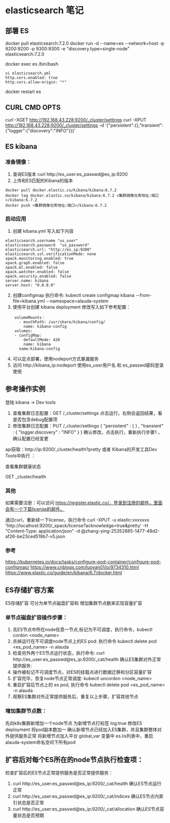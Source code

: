 # elasticsearch 笔记

## 部署 ES

docker pull elasticsearch:7.2.0
docker run -d --name=es --network=host -p 9200:9200 -p 9300:9300 -e "discovery.type=single-node" elasticsearch:7.2.0

docker exec es /bin/bash
```
vi elasticsearch.yml
http.cors.enabled: true
http.cors.allow-origin: "*"
```
docker restart es

## CURL CMD OPTS

curl -XGET http://192.168.43.228:9200/_cluster/settings
curl -XPUT http://192.168.43.228:9200/_cluster/settings  -d '{"persistent":{},"transient":{"logger":{"discovery":"INFO"}}}'


## ES kibana 

### 准备镜像：

1. 查询ES版本 curl http://es_user:es_passwd@es_ip:9200
2. 上传和ES匹配的Kibana的版本
```
docker pull docker.elastic.co/kibana/kibana:6.7.2
docker tag docker.elastic.co/kibana/kibana:6.7.2 <集群镜像仓库地址:端口>/kibana:6.7.2
docker push <集群镜像仓库地址:端口>/kibana:6.7.2
```

###  启动应用

1. 创建 kibana.yml 写入如下内容
```
elasticsearch.username "us_user"
elasticsearch.password  "us_password"
elasticsearch.url: "http://es_ip:9200"
elasticsearch.ssl.verificationMode: none
xpack.monitoring.enabled: true
xpack.graph.enabled: false
xpack.ml.enabled: false
xpack.watcher.enabled: false
xpack.security.enabled: false
server.name: kibana
server.host: "0.0.0.0"
```
2. 创建configmap 执行命令: kubectl create configmap kibana --from-file=kibana.yml --namespace=alauda-system
3. 使用平台创建 kibana deployment 修改写入如下参考配置：  
```
    volumeMounts：
      - mouthPath: /usr/share/kibana/config/
        name: kibana-config
    volumes:
    - configMap:
        defaultMode: 420
        name: kibana
      name:kibana-config 
```
4. 可以定点部署，使用nodeport方式暴漏服务
5. 访问 http://kibana_ip:nodeport 使用es_user用户名 和 es_passwd密码登录使用

## 参考操作实例

登陆 kibana -> Dev tools 
1. 查看集群日志配置：GET /_cluster/settings 点击运行，右侧会返回结果，看是否包含debug配置项
2. 修改集群日志配置：PUT /_cluster/settings
{ "persistent" : \{ }
,
"transient" :
{ "logger.discovery" : "INFO" }
}
确认修改，点击执行，重新执行步骤1 ，确认配置已经变更

api获取：http://ip:9200/_cluster/health?pretty 或者 Kibana的开发工具Dev Tools中执行 ：

查看集群健康状态

GET _cluster/health
### 其他

如果需要注册：可以访问 https://register.elastic.co/，登录到注册的邮件，里面会有一个下载license的邮件。

通过curl，重新续一下license，执行命令 curl -XPUT -u elastic:xxxxxxx 'http://localhost:9200/_xpack/license?acknowledge=true&pretty' -H "Content-Type: application/json" -d @zhang-ying-25352885-1477-48d2-af26-be23ced519b7-v5.json 

### 参考

https://kubernetes.io/docs/tasks/configure-pod-container/configure-pod-configmap/
https://www.cnblogs.com/luoyan01/p/9734310.html
https://www.elastic.co/guide/en/kibana/6.7/docker.html

## ES存储扩容方案

ES存储扩容 可分为单节点磁盘扩容和 增加集群节点数来实现容量扩容

### 单节点磁盘扩容操作步骤：

1. 先ES节点中所在node任意一节点,标记为不可调度，执行命令，kubectl cordon <node_name>
2. 杀掉运行在不可调度node节点上的ES pod: 执行命令 kubectl delete pod <es_pod_name> -n alauda
3. 检查另外两个ES节点运行状态，执行命令: curl http://es_user:es_passwd@es_ip:9200/_cat/health  确认ES集群对外正常提供服务: 
4. 操作被标记不可调度节点，对ES的挂载点进行数据迁移和分区容量扩容
5. 扩容完毕，恢复node节点正常调度: kubectl uncordon <node_name>
6. 重启扩容后节点上的 es pod, 执行命令 kubectl delete pod <es_pod_name> -n alauda
7. 观察ES集群对外正常提供服务后，重复以上步骤，扩容其他节点

### 增加集群节点数：

先向k8s集群新增加一个node节点
为新增节点打标签 log:true
修改ES deployment 将pod副本数加一
确认新增节点已经加入ES集群，并且集群整体对外提供服务正常
将新增节点加入平台 global_var 变量中 es.lis列表中，重启alauda-system命名空间下所有pod

## 扩容后对每个ES所在的node节点执行检查项：
 
检查扩容后的ES节点正常提供服务是否正常提供服务：

1. curl http://es_user:es_passwd@es_ip:9200/_cat/health       确认ES节点运行正常
2. curl http://es_user:es_passwd@es_ip:9200/_cat/indices      确认ES节点内索引状态是否正常
3. curl http://es_user:es_passwd@es_ip:9200/_cat/allocation  确认ES节点容量状态是否预期



